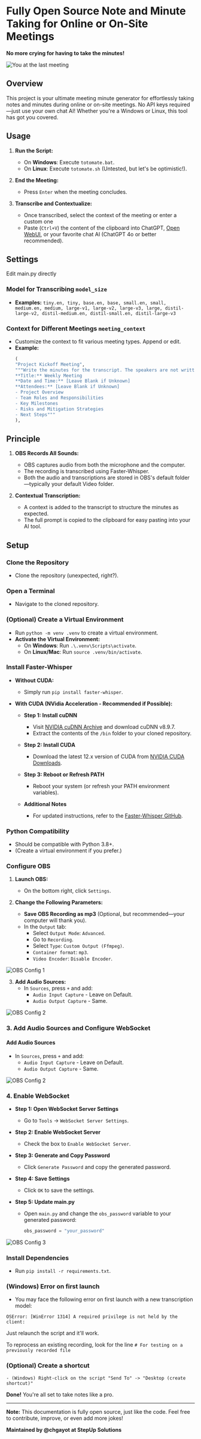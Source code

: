 # Fully Open Source Note and Minute Taking for Online or On-Site Meetings

**No more crying for having to take the minutes!**

![You at the last meeting](img/cry.jpg)
## Overview

This project is your ultimate meeting minute generator for effortlessly taking notes and minutes during online or on-site meetings. No API keys required—just use your own chat AI! Whether you're a Windows or Linux, this tool has got you covered.

## Usage

1. **Run the Script:**
   - On **Windows**: Execute `totomate.bat`.
   - On **Linux**: Execute `totomate.sh` (Untested, but let's be optimistic!).

2. **End the Meeting:**
   - Press `Enter` when the meeting concludes.

3. **Transcribe and Contextualize:**
   - Once transcribed, select the context of the meeting or enter a custom one
   - Paste (`Ctrl+V`) the content of the clipboard into ChatGPT, [Open WebUI](https://github.com/open-webui/open-webui), or your favorite chat AI (ChatGPT 4o or better recommended).

## Settings

Edit main.py directly

### Model for Transcribing `model_size`
- **Examples:** `tiny.en, tiny, base.en, base, small.en, small, medium.en, medium, large-v1, large-v2, large-v3, large, distil-large-v2, distil-medium.en, distil-small.en, distil-large-v3`

### Context for Different Meetings `meeting_context`
- Customize the context to fit various meeting types. Append or edit.
- **Example:**
    ```python
    (
    "Project Kickoff Meeting",
    """Write the minutes for the transcript. The speakers are not written down. The transcript was automatic, account for potential mistakes in your minutes. The context is a project kickoff meeting for a new software development project. Follow the meeting as per those points:
    **Title:** Weekly Meeting
    **Date and Time:** [Leave Blank if Unknown]
    **Attendees:** [Leave Blank if Unknown]
    - Project Overview
    - Team Roles and Responsibilities
    - Key Milestones
    - Risks and Mitigation Strategies
    - Next Steps"""
    ),
    ```

## Principle

1. **OBS Records All Sounds:**
   - OBS captures audio from both the microphone and the computer.
   - The recording is transcribed using Faster-Whisper.
   - Both the audio and transcriptions are stored in OBS's default folder—typically your default Video folder.

2. **Contextual Transcription:**
   - A context is added to the transcript to structure the minutes as expected.
   - The full prompt is copied to the clipboard for easy pasting into your AI tool.

## Setup

### Clone the Repository
- Clone the repository (unexpected, right?).

### Open a Terminal
- Navigate to the cloned repository.

### (Optional) Create a Virtual Environment
- Run `python -m venv .venv` to create a virtual environment.
- **Activate the Virtual Environment:**
  - On **Windows**: Run `.\.venv\Scripts\activate`.
  - On **Linux/Mac**: Run `source .venv/bin/activate`.

### Install Faster-Whisper

- **Without CUDA:**
  - Simply run `pip install faster-whisper`.

- **With CUDA (NVidia Acceleration - Recommended if Possible):**
  - **Step 1: Install cuDNN**
    - Visit [NVIDIA cuDNN Archive](https://developer.nvidia.com/rdp/cudnn-archive) and download cuDNN v8.9.7.
    - Extract the contents of the `/bin` folder to your cloned repository.

  - **Step 2: Install CUDA**
    - Download the latest 12.x version of CUDA from [NVIDIA CUDA Downloads](https://developer.nvidia.com/cuda-downloads).

  - **Step 3: Reboot or Refresh PATH**
    - Reboot your system (or refresh your PATH environment variables).

  - **Additional Notes**
    - For updated instructions, refer to the [Faster-Whisper GitHub](https://github.com/SYSTRAN/faster-whisper).

### Python Compatibility
- Should be compatible with Python 3.8+.
- (Create a virtual environment if you prefer.)

### Configure OBS
1. **Launch OBS:**
   - On the bottom right, click `Settings`.

2. **Change the Following Parameters:**
   - **Save OBS Recording as mp3** (Optional, but recommended—your computer will thank you).
   - In the `Output` tab:
     - Select `Output Mode`: `Advanced`.
     - Go to `Recording`.
     - Select `Type`: `Custom Output (Ffmpeg)`.
     - `Container format`: `mp3`.
     - `Video Encoder`: `Disable Encoder`.

![OBS Config 1](img/obs1.png)

3. **Add Audio Sources:**
   - In `Sources`, press `+` and add:
     - `Audio Input Capture` - Leave on Default.
     - `Audio Output Capture` - Same.

![OBS Config 2](img/obs2.png)

### 3. **Add Audio Sources and Configure WebSocket**

#### Add Audio Sources
- In `Sources`, press `+` and add:
  - `Audio Input Capture` - Leave on Default.
  - `Audio Output Capture` - Same.

![OBS Config 2](img/obs2.png)

### 4. **Enable WebSocket**
- **Step 1: Open WebSocket Server Settings**
  - Go to `Tools` -> `WebSocket Server Settings`.

- **Step 2: Enable WebSocket Server**
  - Check the box to `Enable WebSocket Server`.

- **Step 3: Generate and Copy Password**
  - Click `Generate Password` and copy the generated password.

- **Step 4: Save Settings**
  - Click `OK` to save the settings.

- **Step 5: Update main.py**
  - Open `main.py` and change the `obs_password` variable to your generated password:
    ```python
    obs_password = "your_password"
    ```
![OBS Config 3](img/obs2.png)

### Install Dependencies
- Run `pip install -r requirements.txt`.

### (Windows) Error on first launch
- You may face the following error on first launch with a new transcription model:

`OSError: [WinError 1314] A required privilege is not held by the client:`

Just relaunch the script and it'll work. 

To reprocess an existing recording, look for the line `# For testing on a previously recorded file`

### (Optional) Create a shortcut
    - (Windows) Right-click on the script "Send To" -> "Desktop (create shortcut)"

**Done!** You're all set to take notes like a pro.

---

**Note:** This documentation is fully open source, just like the code. Feel free to contribute, improve, or even add more jokes!

**Maintained by @chgayot at StepUp Solutions**